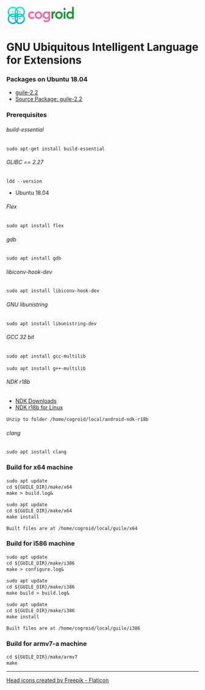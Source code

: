 [![cogroid.com](https://github.com/cogroid/resources/raw/main/images/banner/cogroid-48.png)](https://cogroid.com)

# GNU Ubiquitous Intelligent Language for Extensions

### Packages on Ubuntu 18.04

* [guile-2.2](https://packages.ubuntu.com/bionic/lisp/guile-2.2)
* [Source Package: guile-2.2](https://packages.ubuntu.com/source/bionic/guile-2.2)

### Prerequisites

###### build-essential

```
sudo apt-get install build-essential
```

###### GLIBC == 2.27

```
ldd --version
```

* Ubuntu 18.04

###### Flex

```
sudo apt install flex
```

###### gdb

```
sudo apt install gdb
```

###### libiconv-hook-dev

```
sudo apt install libiconv-hook-dev
```

###### GNU libunistring

```
sudo apt install libunistring-dev
```

###### GCC 32 bit

```
sudo apt install gcc-multilib

sudo apt install g++-multilib
```

###### NDK r18b

* [NDK Downloads](https://developer.android.com/ndk/downloads)
* [NDK r18b for Linux](https://dl.google.com/android/repository/android-ndk-r18b-linux-x86_64.zip)

```
Unzip to folder /home/cogroid/local/android-ndk-r18b
```

###### clang

```
sudo apt install clang
```

### Build for x64 machine

```
sudo apt update
cd ${GUILE_DIR}/make/x64
make > build.log&
```

```
sudo apt update
cd ${GUILE_DIR}/make/x64
make install
```

```
Built files are at /home/cogroid/local/guile/x64
```

### Build for i586 machine

```
sudo apt update
cd ${GUILE_DIR}/make/i386
make > configure.log&
```

```
sudo apt update
cd ${GUILE_DIR}/make/i386
make build > build.log&
```

```
sudo apt update
cd ${GUILE_DIR}/make/i386
make install
```

```
Built files are at /home/cogroid/local/guile/i386
```

### Build for armv7-a machine

```
cd ${GUILE_DIR}/make/armv7
make
```

---
[Head icons created by Freepik - Flaticon](https://www.flaticon.com/free-icons/head)
